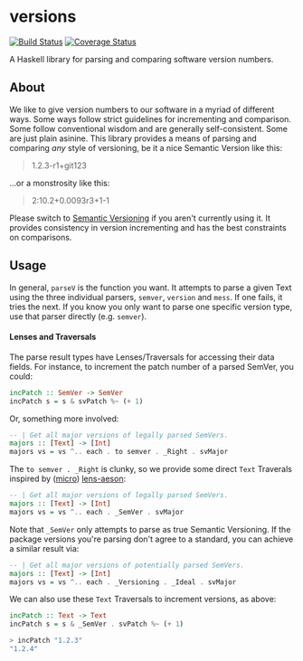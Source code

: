 versions
========

[![Build Status](https://travis-ci.org/aurapm/haskell-versions.svg?branch=master)](https://travis-ci.org/aurapm/haskell-versions)
[![Coverage Status](https://coveralls.io/repos/github/aurapm/haskell-versions/badge.svg?branch=master)](https://coveralls.io/github/aurapm/haskell-versions?branch=master)

A Haskell library for parsing and comparing software version numbers.

About
-----
We like to give version numbers to our software in a myriad of different
ways. Some ways follow strict guidelines for incrementing and comparison.
Some follow conventional wisdom and are generally self-consistent. Some are
just plain asinine. This library provides a means of parsing and comparing
*any* style of versioning, be it a nice Semantic Version like this:

> 1.2.3-r1+git123

...or a monstrosity like this:

> 2:10.2+0.0093r3+1-1

Please switch to [Semantic Versioning](http://semver.org) if you aren't
currently using it. It provides consistency in version incrementing and has
the best constraints on comparisons.

Usage
-----
In general, `parseV` is the function you want. It attempts to parse a given
Text using the three individual parsers, `semver`, `version` and `mess`. If
one fails, it tries the next. If you know you only want to parse one
specific version type, use that parser directly (e.g. `semver`).

#### Lenses and Traversals
The parse result types have Lenses/Traversals for accessing their data
fields. For instance, to increment the patch number of a parsed SemVer, you
could:

```haskell
incPatch :: SemVer -> SemVer
incPatch s = s & svPatch %~ (+ 1)
```

Or, something more involved:

```haskell
-- | Get all major versions of legally parsed SemVers.
majors :: [Text] -> [Int]
majors vs = vs ^.. each . to semver . _Right . svMajor
```

The `to semver . _Right` is clunky, so we provide some direct `Text`
Traverals inspired by
([micro](http://hackage.haskell.org/package/microlens-aeson))
[lens-aeson](http://hackage.haskell.org/package/lens-aeson):

```haskell
-- | Get all major versions of legally parsed SemVers.
majors :: [Text] -> [Int]
majors vs = vs ^.. each . _SemVer . svMajor
```

Note that `_SemVer` only attempts to parse as true Semantic Versioning. If
the package versions you're parsing don't agree to a standard, you can
achieve a similar result via:

```haskell
-- | Get all major versions of potentially parsed SemVers.
majors :: [Text] -> [Int]
majors vs = vs ^.. each . _Versioning . _Ideal . svMajor
```

We can also use these `Text` Traversals to increment versions, as above:

```haskell
incPatch :: Text -> Text
incPatch s = s & _SemVer . svPatch %~ (+ 1)

> incPatch "1.2.3"
"1.2.4"
```
